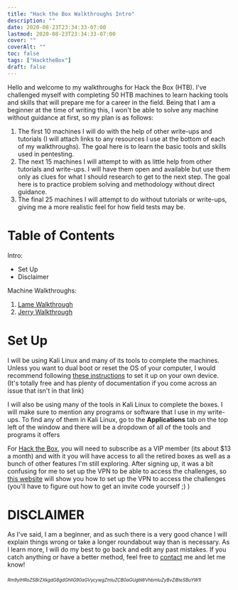 ```yaml
---
title: "Hack the Box Walkthroughs Intro"
description: ""
date: 2020-08-23T23:34:33-07:00
lastmod: 2020-08-23T23:34:33-07:00
cover: ""
coverAlt: ""
toc: false
tags: ["HacktheBox"]
draft: false
---
```

<style>
	main {
    margin: 90px auto;
    padding: 0 15px;
    max-width: 70%;
	}
</style>

Hello and welcome to my walkthroughs for Hack the Box (HTB). I've challenged myself with completing 50 HTB machines to learn hacking tools and skills that will prepare me for a career in the field. Being that I am a beginner at the time of writing this, I won't be able to solve any machine without guidance at first, so my plan is as follows:

1. The first 10 machines I will do with the help of other write-ups and tutorials (I will attach links to any resources I use at the bottom of each of my walkthroughs). The goal here is to learn the basic tools and skills used in pentesting.
2. The next 15 machines I will attempt to with as little help from other tutorials and write-ups. I will have them open and available but use them only as clues for what I should research to get to the next step. The goal here is to practice problem solving and methodology without direct guidance.
3. The final 25 machines I will attempt to do without tutorials or write-ups, giving me a more realistic feel for how field tests may be.

# Table of Contents
Intro:

* Set Up
* Disclaimer

Machine Walkthroughs:

1. [Lame Walkthrough](/posts/lame_machine)
2. [Jerry Walkthrough](/posts/jerry_machine)

# Set Up
I will be using Kali Linux and many of its tools to complete the machines. Unless you want to dual boot or reset the OS of your computer, I would recommend following [these instructions](https://www.nakivo.com/blog/how-to-install-kali-linux-on-virtualbox/) to set it up on your own device. (It's totally free and has plenty of documentation if you come across an issue that isn't in that link)

I will also be using many of the tools in Kali Linux to complete the boxes. I will make sure to mention any programs or software that I use in my write-ups. To find any of them in Kali Linux, go to the **Applications** tab on the top left of the window and there will be a dropdown of all of the tools and programs it offers

For [Hack the Box](https://www.hackthebox.eu/), you will need to subscribe as a VIP member (its about $13 a month) and with it you will have access to all the retired boxes as well as a bunch of other features I'm still exploring. After signing up, it was a bit confusing for me to set up the VPN to be able to access the challenges, so [this website](https://steemit.com/ethicalhacking/@rahul516/how-to-connect-to-hack-the-box-vpn) will show you how to set up the VPN to access the challenges (you'll have to figure out how to get an invite code yourself ;) )

# DISCLAIMER
As I've said, I am a beginner, and as such there is a very good chance I will explain things wrong or take a longer roundabout way than is necessary. As I learn more, I will do my best to go back and edit any past mistakes. If you catch anything or have a better method, feel free to [contact](/contact) me and let me know!


###### <font size="1"> Rm9yIHRoZSBrZXkgdG8gdGhlIG90aGVycywgZmluZCB0aGUgbWVhbmluZyBvZiBteSBuYW1l</font> 
